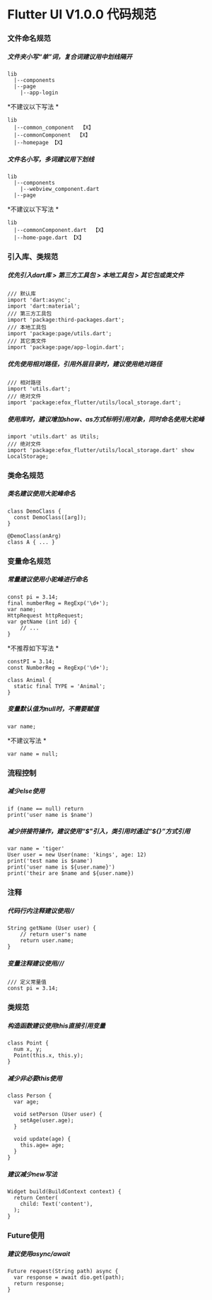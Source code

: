 # Flutter UI V1.0.0 代码规范

### 文件命名规范
##### 文件夹小写“单”词，复合词建议用中划线隔开
```
lib 
  |--components
  |--page
    |--app-login
```

*不建议以下写法 *
```
lib 
  |--common_component  【X】
  |--commonComponent  【X】
  |--homepage 【X】
```
##### 文件名小写，多词建议用下划线
```
lib 
  |--components
    |--webview_component.dart
  |--page
```

*不建议以下写法 *
```
lib 
  |--commonComponent.dart  【X】
  |--home-page.dart 【X】
```


### 引入库、类规范

##### 优先引入dart库 > 第三方工具包 > 本地工具包 > 其它包或类文件
```
/// 默认库
import 'dart:async';
import 'dart:material';
/// 第三方工具包
import 'package:third-packages.dart';
/// 本地工具包
import 'package:page/utils.dart';
/// 其它类文件
import 'package:page/app-login.dart';
```

##### 优先使用相对路径，引用外层目录时，建议使用绝对路径
```
/// 相对路径
import 'utils.dart';
/// 绝对文件
import 'package:efox_flutter/utils/local_storage.dart';
```

##### 使用库时，建议增加show、as方式标明引用对象，同时命名使用大驼峰
```
import 'utils.dart' as Utils;
/// 绝对文件
import 'package:efox_flutter/utils/local_storage.dart' show LocalStorage;
```


### 类命名规范

##### 类名建议使用大驼峰命名
```
class DemoClass {
  const DemoClass([arg]);
}

@DemoClass(anArg)
class A { ... }
```


### 变量命名规范
##### 常量建议使用小驼峰进行命名
```
const pi = 3.14;
final numberReg = RegExp('\d+');
var name;
HttpRequest httpRequest;
var getName (int id) {
	// ...
}
```

*不推荐如下写法 *

```
constPI = 3.14;
const NumberReg = RegExp('\d+');

class Animal {
  static final TYPE = 'Animal';
}
```
##### 变量默认值为null时，不需要赋值
```
var name;
```
*不建议写法 *
```
var name = null;
```


### 流程控制
##### 减少else使用
```
if (name == null) return
print('user name is $name')
```

##### 减少拼接符操作，建议使用“\$"引入，类引用时通过“\${}”方式引用
```
var name = 'tiger'
User user = new User(name: 'kings', age: 12)
print('test name is $name')
print('user name is ${user.name}')
print('their are $name and ${user.name})
```


### 注释
##### 代码行内注释建议使用//
```
String getName (User user) {
	// return user's name
	return user.name;
}
```
##### 变量注释建议使用///
```
/// 定义常量值
const pi = 3.14;
```


### 类规范

##### 构造函数建议使用this直接引用变量

```
class Point {
  num x, y;
  Point(this.x, this.y);
}
```

##### 减少非必要this使用
```
class Person {
  var age;

  void setPerson (User user) {
    setAge(user.age);
  }

  void update(age) {
    this.age= age;
  }
}
```

##### 建议减少new写法
```
Widget build(BuildContext context) {
  return Center(
    child: Text('content'),
  );
}
```


### Future使用

##### 建议使用async/await

```
Future request(String path) async {
  var response = await dio.get(path);
  return response;
}
```




